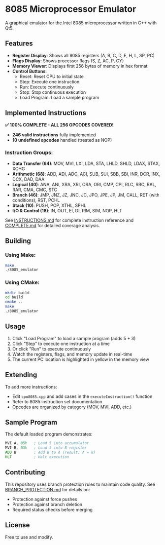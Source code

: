 # 8085 Microprocessor Emulator

A graphical emulator for the Intel 8085 microprocessor written in C++ with Qt5.

## Features

- **Register Display**: Shows all 8085 registers (A, B, C, D, E, H, L, SP, PC)
- **Flags Display**: Shows processor flags (S, Z, AC, P, CY)
- **Memory Viewer**: Displays first 256 bytes of memory in hex format
- **Control Buttons**:
  - Reset: Reset CPU to initial state
  - Step: Execute one instruction
  - Run: Execute continuously
  - Stop: Stop continuous execution
  - Load Program: Load a sample program

## Implemented Instructions

**✅ 100% COMPLETE - ALL 256 OPCODES COVERED!**
- **246 valid instructions** fully implemented
- **10 undefined opcodes** handled (treated as NOP)

### Instruction Groups:
- **Data Transfer (64)**: MOV, MVI, LXI, LDA, STA, LHLD, SHLD, LDAX, STAX, XCHG
- **Arithmetic (68)**: ADD, ADI, ADC, ACI, SUB, SUI, SBB, SBI, INR, DCR, INX, DCX, DAD, DAA
- **Logical (40)**: ANA, ANI, XRA, XRI, ORA, ORI, CMP, CPI, RLC, RRC, RAL, RAR, CMA, CMC, STC
- **Branch (46)**: JMP, JNZ, JZ, JNC, JC, JPO, JPE, JP, JM, CALL, RET (with conditions), RST, PCHL
- **Stack (10)**: PUSH, POP, XTHL, SPHL
- **I/O & Control (18)**: IN, OUT, EI, DI, RIM, SIM, NOP, HLT

See [INSTRUCTIONS.md](INSTRUCTIONS.md) for complete instruction reference and [COMPLETE.md](COMPLETE.md) for detailed coverage analysis.

## Building

### Using Make:
```bash
make
./8085_emulator
```

### Using CMake:
```bash
mkdir build
cd build
cmake ..
make
./8085_emulator
```

## Usage

1. Click "Load Program" to load a sample program (adds 5 + 3)
2. Click "Step" to execute one instruction at a time
3. Or click "Run" to execute continuously
4. Watch the registers, flags, and memory update in real-time
5. The current PC location is highlighted in yellow in the memory view

## Extending

To add more instructions:
- Edit `cpu8085.cpp` and add cases in the `executeInstruction()` function
- Refer to 8085 instruction set documentation
- Opcodes are organized by category (MOV, MVI, ADD, etc.)

## Sample Program

The default loaded program demonstrates:
```asm
MVI A, 05h   ; Load 5 into accumulator
MVI B, 03h   ; Load 3 into B register
ADD B        ; Add B to A (result: A = 8)
HLT          ; Halt execution
```

## Contributing

This repository uses branch protection rules to maintain code quality. See [BRANCH_PROTECTION.md](BRANCH_PROTECTION.md) for details on:
- Protection against force pushes
- Protection against branch deletion
- Required status checks before merging

## License

Free to use and modify.
